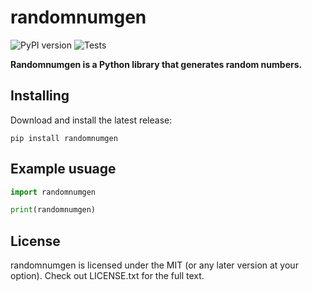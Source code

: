 # randomnumgen

![PyPI version](https://badge.fury.io/py/randomnumgen.svg) ![Tests](https://github.com/SriMethan/randomnumgen/actions/workflows/tests.yml/badge.svg)

**Randomnumgen is a Python library that generates random numbers.**

Installing
----------

Download and install the latest release:

    pip install randomnumgen


Example usuage
----------

```python
import randomnumgen

print(randomnumgen)
```

## License
randomnumgen is licensed under the MIT (or any later version at your option). Check out LICENSE.txt for the full text.
